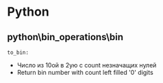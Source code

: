 # Python

## python\bin_operations\bin
`to_bin:` 
+ Число из 10ой в 2ую с count незначащих нулей
+ Return bin number with count left filled '0' digits
